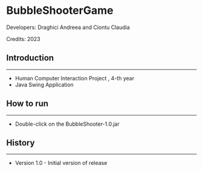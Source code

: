 # BubbleShooterGame

Developers: Draghici Andreea and Ciontu Claudia

Credits: 2023

## Introduction

---------------------------
- Human Computer Interaction Project , 4-th year
- Java Swing Application 

## How to run

----------------------------

- Double-click on the BubbleShooter-1.0.jar

## History

-----------------------------

- Version 1.0 - Initial version of release